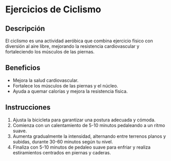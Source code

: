 # Ejercicios de Ciclismo

## Descripción
El ciclismo es una actividad aeróbica que combina ejercicio físico con diversión al aire libre, mejorando la resistencia cardiovascular y fortaleciendo los músculos de las piernas.

## Beneficios
- Mejora la salud cardiovascular.
- Fortalece los músculos de las piernas y el núcleo.
- Ayuda a quemar calorías y mejora la resistencia física.


## Instrucciones
1. Ajusta la bicicleta para garantizar una postura adecuada y cómoda.
2. Comienza con un calentamiento de 5-10 minutos pedaleando a un ritmo suave.
3. Aumenta gradualmente la intensidad, alternando entre terrenos planos y subidas, durante 30-60 minutos según tu nivel.
4. Finaliza con 5-10 minutos de pedaleo suave para enfriar y realiza estiramientos centrados en piernas y caderas.
